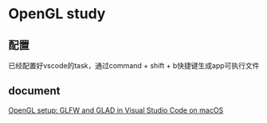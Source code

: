 # OpenGL study

## 配置

已经配置好vscode的task，通过command + shift + b快捷键生成app可执行文件

## document

[OpenGL setup: GLFW and GLAD in Visual Studio Code on macOS](https://www.youtube.com/watch?v=7-dL6a5_B3I)
